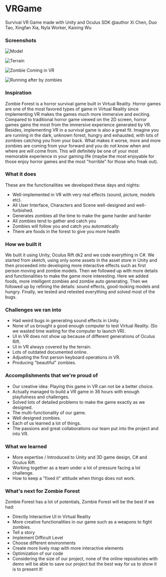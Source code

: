 # VRGame
Survival VR Game made with Unity and Oculus SDK
@author Xi Chen, Duo Tao, Xingfan Xia, Nyla Worker, Kaixing Wu

### Screenshots
![Model](https://challengepost-s3-challengepost.netdna-ssl.com/photos/production/software_photos/000/373/738/datas/gallery.jpg)

![Terrain](https://challengepost-s3-challengepost.netdna-ssl.com/photos/production/software_photos/000/373/740/datas/gallery.jpg)

![Zombie Coming in VR](https://challengepost-s3-challengepost.netdna-ssl.com/photos/production/software_photos/000/373/743/datas/gallery.jpg)

![Running after by zombies](https://challengepost-s3-challengepost.netdna-ssl.com/photos/production/software_photos/000/373/744/datas/gallery.jpg)


### Inspiration
Zombie Forest is a horror survival game built in Virtual Reality. Horror games are one of the most favored types of game in Virtual Reality since implementing VR makes the games much more immersive and exciting. Compared to traditional horror game viewed on the 2D screen, horror games gains the most from the immersive experience generated by VR. Besides, implementing VR in a survival game is also a great fit. Imagine you are running in the dark, unknown forest, hungry and exhausted, with lots of zombies catching you from your back. What makes it worse, more and more zombies are coming from your forward and you do not know when and where are will come from. This will definitely be one of your most memorable experience in your gaming life (maybe the most enjoyable for those enjoy horror games and the most "horrible" for those who freak out).

### What it does
These are the functionalities we developed these days and nights:

- Well-implemented in VR with very real effects (sound, picture, models etc).
- All User Interface, Characters and Scene well-designed and well-furbished.
- Generates zombies all the time to make the game harder and harder
- All zombies tend to gather and catch you
- Zombies will follow you and catch you automatically
- There are foods in the forest to give you more health

### How we built it
We built it using Unity, Oculus Rift dk2 and we code everything in C#. We started from sketch, using only some assets in the asset store in Unity and then proceeded into developing more interactive effects such as first person moving and zombie models. Then we followed up with more details and functionalities to make the game more interesting. Here we added foods, more intelligent zombies and zombie auto generating. Then we followed up by refining the details: sound effects, good-looking models and hungry. Finally, we tested and retested everything and solved most of the bugs.

### Challenges we ran into
- Had weird bugs in generating sound effects in Unity.
- None of us brought a good enough computer to test Virtual Reality. (So we wasted time waiting for the computer to launch VR).
- UI in VR does not show up because of different generations of Oculus Rift.
- UI in VR always covered by the terrain.
- Lots of outdated documented online.
- Adjusting the first person keyboard operations in VR.
- Producing "beautiful" zombies.

### Accomplishments that we're proud of
- Our creative idea: Playing this game in VR can not be a better choice.
- Actually managed to build a VR game in 36 hours with enough playfulness and challenges.
- Solved lots of detailed problems to make the game exactly as we designed.
- The multi-functionality of our game.
- Well designed zombies.
- Each of us learned a lot of things.
- The passions and great collaborations our team put into the project and into VR.

### What we learned
- More expertise / Introduced to Unity and 3D game design, C# and Oculus Rift.
- Working together as a team under a lot of pressure facing a lot challenge.
- How to keep a "fixed it" attitude when things does not work.

### What's next for Zombie Forest
Zombie Forest has a lot of potentials, Zombie Forest will be the best if we had:

- Directly Interactive UI in Virtual Reality
- More creative functionalities in our game such as a weapons to fight zombies.
- Tell a story
- Implement Difficult Level
- Choose different environments
- Create more lively map with more interactive elements
- Optimization of our code
- Considering the size of our project, none of the online repositories with demo will be able to save our project but the best way for us to show it is to present it!

